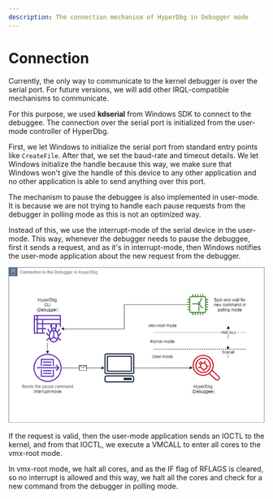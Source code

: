 ```yaml
---
description: The connection mechanism of HyperDbg in Debugger mode
---
```


# Connection

Currently, the only way to communicate to the kernel debugger is over the serial port. For future versions, we will add other IRQL-compatible mechanisms to communicate.

For this purpose, we used **kdserial** from Windows SDK to connect to the debuggee. The connection over the serial port is initialized from the user-mode controller of HyperDbg.

First, we let Windows to initialize the serial port from standard entry points like `CreateFile`. After that, we set the baud-rate and timeout details. We let Windows initialize the handle because this way, we make sure that Windows won't give the handle of this device to any other application and no other application is able to send anything over this port.

The mechanism to pause the debuggee is also implemented in user-mode. It is because we are not trying to handle each pause requests from the debugger in polling mode as this is not an optimized way.

Instead of this, we use the interrupt-mode of the serial device in the user-mode. This way, whenever the debugger needs to pause the debuggee, first it sends a request, and as it's in interrupt-mode, then Windows notifies the user-mode application about the new request from the debugger. 

![Debugger Connection](../../../.gitbook/assets/connection-illustration.png)

If the request is valid, then the user-mode application sends an IOCTL to the kernel, and from that IOCTL, we execute a VMCALL to enter all cores to the vmx-root mode.

In vmx-root mode, we halt all cores, and as the IF flag of RFLAGS is cleared, so no interrupt is allowed and this way, we halt all the cores and check for a new command from the debugger in polling mode.

